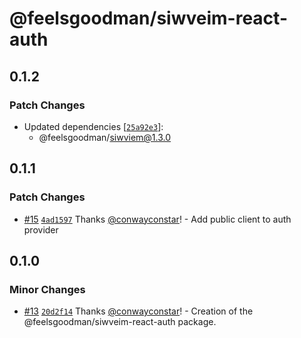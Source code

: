 # @feelsgoodman/siwveim-react-auth

## 0.1.2

### Patch Changes

- Updated dependencies [[`25a92e3`](https://github.com/feelsgoodman-web3/siwveim/commit/25a92e3a977587923bdd7e0a63dca20e254a6930)]:
  - @feelsgoodman/siwviem@1.3.0

## 0.1.1

### Patch Changes

- [#15](https://github.com/feelsgoodman-web3/siwveim/pull/15) [`4ad1597`](https://github.com/feelsgoodman-web3/siwveim/commit/4ad1597f9e95e56fcc07e60686f16f82c19132f0) Thanks [@conwayconstar](https://github.com/conwayconstar)! - Add public client to auth provider

## 0.1.0

### Minor Changes

- [#13](https://github.com/feelsgoodman-web3/siwveim/pull/13) [`20d2f14`](https://github.com/feelsgoodman-web3/siwveim/commit/20d2f14253263c999d9225ea8c80a8d825952a2b) Thanks [@conwayconstar](https://github.com/conwayconstar)! - Creation of the @feelsgoodman/siwveim-react-auth package.
